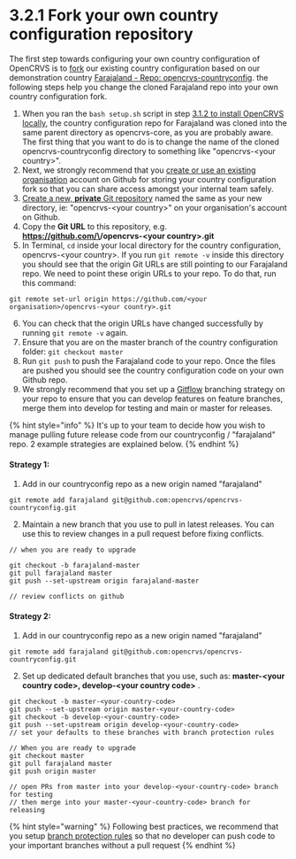 # 3.2.1 Fork your own country configuration repository

The first step towards configuring your own country configuration of OpenCRVS is to [fork](https://docs.github.com/en/get-started/quickstart/fork-a-repo) our existing country configuration based on our demonstration country [Farajaland - Repo: opencrvs-countryconfig](https://github.com/opencrvs/opencrvs-countryconfig). the following steps help you change the cloned Farajaland repo into your own country configuration fork.

1. When you ran the `bash setup.sh` script in step [3.1.2 to install OpenCRVS locally](../3.1-set-up-a-development-environment/3.1.2-install-opencrvs-locally.md), the country configuration repo for Farajaland was cloned into the same parent directory as opencrvs-core, as you are probably aware. The first thing that you want to do is to change the name of the cloned opencrvs-countryconfig directory to something like "opencrvs-\<your country>".
2. Next, we strongly recommend that you [create or use an existing organisation](https://docs.github.com/en/organizations/collaborating-with-groups-in-organizations/creating-a-new-organization-from-scratch) account on Github for storing your country configuration fork so that you can share access amongst your internal team safely.
3. [Create a new, **private** Git repository](https://docs.github.com/en/get-started/quickstart/create-a-repo) named the same as your new directory, ie: "opencrvs-\<your country>" on your organisation's account on Github.
4. Copy the **Git URL** to this repository, e.g. **https://github.com/\<your organisation>/opencrvs-\<your country>.git**
5. In Terminal, `cd` inside your local directory for the country configuration, opencrvs-\<your country>. If you run `git remote -v` inside this directory you should see that the origin Git URLs are still pointing to our Farajaland repo. We need to point these origin URLs to your repo. To do that, run this command:&#x20;

```
git remote set-url origin https://github.com/<your organisation>/opencrvs-<your country>.git
```

6. You can check that the origin URLs have changed successfully by running `git remote -v` again.
7. Ensure that you are on the master branch of the country configuration folder: `git checkout master`
8. Run `git push` to push the Farajaland code to your repo. Once the files are pushed you should see the country configuration code on your own Github repo.
9. We strongly recommend that you set up a [Gitflow](https://www.atlassian.com/git/tutorials/comparing-workflows/gitflow-workflow) branching strategy on your repo to ensure that you can develop features on feature branches, merge them into develop for testing and main or master for releases.&#x20;



{% hint style="info" %}
It's up to your team to decide how you wish to manage pulling future release code from our countryconfig / "farajaland" repo.  2 example strategies are explained below.
{% endhint %}



#### Strategy 1:

1. Add in our countryconfig repo as a new origin named "farajaland"

```
git remote add farajaland git@github.com:opencrvs/opencrvs-countryconfig.git
```

2. Maintain a new branch that you use to pull in latest releases. You can use this to review changes in a pull request before fixing conflicts.

```
// when you are ready to upgrade

git checkout -b farajaland-master
git pull farajaland master
git push --set-upstream origin farajaland-master

// review conflicts on github
```

#### Strategy 2:

1. Add in our countryconfig repo as a new origin named "farajaland"

```
git remote add farajaland git@github.com:opencrvs/opencrvs-countryconfig.git
```

2. Set up dedicated default branches that you use, such as: **master-\<your country code>, develop-\<your country code>** .

```
git checkout -b master-<your-country-code>
git push --set-upstream origin master-<your-country-code>
git checkout -b develop-<your-country-code>
git push --set-upstream origin develop-<your-country-code>
// set your defaults to these branches with branch protection rules

// When you are ready to upgrade
git checkout master
git pull farajaland master
git push origin master

// open PRs from master into your develop-<your-country-code> branch for testing
// then merge into your master-<your-country-code> branch for releasing
```



{% hint style="warning" %}
Following best practices, we recommend that you setup [branch protection rules](https://docs.github.com/en/repositories/configuring-branches-and-merges-in-your-repository/defining-the-mergeability-of-pull-requests/about-protected-branches) so that no developer can push code to your important branches without a pull request
{% endhint %}
